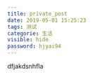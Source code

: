 ```yaml
---
title: private_post
date: 2019-05-01 15:25:23
tags: 测试
categorie: 生活
visible: hide
password: hjyai94
---
```

dfjakdsnhfla